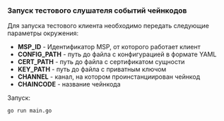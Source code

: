 ### Запуск тестового слушателя событий чейнкодов

Для запуска тестового клиента необходимо передать следующие параметры окружения:
- **MSP_ID** - Идентификатор MSP, от которого работает клиент
- **CONFIG_PATH** - путь до файла с конфигурацией в формате YAML
- **CERT_PATH** - путь до файла с сертификатом сущности
- **KEY_PATH** - путь до файла с приватным ключом
- **CHANNEL** - канал, на котором проинстанциирован чейнкод
- **CHAINCODE** - название чейнкода

Запуск:
```bash
go run main.go
```
